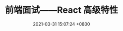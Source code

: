 ---
layout: mypost
title:  "前端面试——React 高级特性"
date:   2021-03-31 15:07:24 +0800
categories: ['前端', '面试', 'React', '高级特性', ]
---